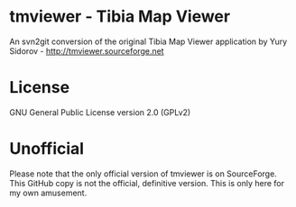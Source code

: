 tmviewer - Tibia Map Viewer
===========================

An svn2git conversion of the original Tibia Map Viewer application by Yury Sidorov - http://tmviewer.sourceforge.net

License
=======

GNU General Public License version 2.0 (GPLv2)

Unofficial
==========

Please note that the only official version of tmviewer is on SourceForge.  This GitHub copy is not the official, definitive version.  This is only here for my own amusement.

